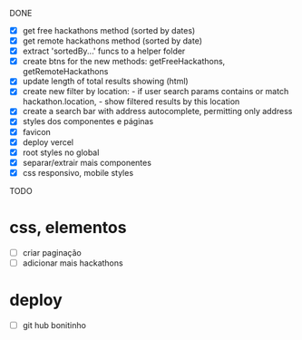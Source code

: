 DONE

- [x] get free hackathons method (sorted by dates)
- [x] get remote hackathons method (sorted by date)
- [x] extract 'sortedBy...' funcs to a helper folder 
- [x] create btns for the new methods: getFreeHackathons, getRemoteHackathons
- [x] update length of total results showing (html)
- [x] create new filter by location:
      - if user search params contains or match hackathon.location,
      - show filtered results by this location
- [x] create a search bar with address autocomplete, permitting only address
- [x] styles dos componentes e páginas
- [x] favicon
- [x] deploy vercel
- [x] root styles no global
- [x] separar/extrair mais componentes
- [x] css responsivo, mobile styles

TODO

# css, elementos
- [ ] criar paginação
- [ ] adicionar mais hackathons

# deploy
- [ ] git hub bonitinho







